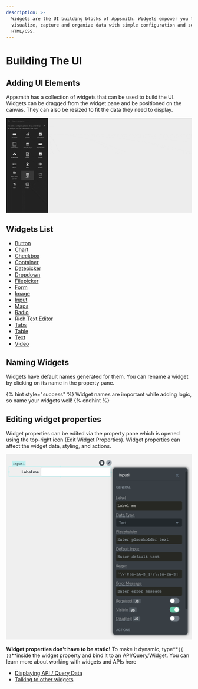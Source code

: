 ```yaml
---
description: >-
  Widgets are the UI building blocks of Appsmith. Widgets empower you to
  visualize, capture and organize data with simple configuration and zero
  HTML/CSS.
---
```


# Building The UI

## Adding UI Elements

Appsmith has a collection of widgets that can be used to build the UI. Widgets can be dragged from the widget pane and be positioned on the canvas. They can also be resized to fit the data they need to display.

![](../../.gitbook/assets/adding-ui.gif)

## Widgets List

* [Button](../../widget-reference/button/)
* [Chart](../../widget-reference/chart.md)
* [Checkbox](../../widget-reference/checkbox.md)
* [Container](../../widget-reference/container.md)
* [Datepicker](../../widget-reference/datepicker.md)
* [Dropdown](../../widget-reference/dropdown.md)
* [Filepicker](../../widget-reference/filepicker.md)
* [Form](../../widget-reference/form.md)
* [Image](../../widget-reference/image.md)
* [Input](../../widget-reference/input.md)
* [Maps](../../widget-reference/maps.md)
* [Radio](../../widget-reference/radio.md)
* [Rich Text Editor](../../widget-reference/rich-text-editor.md)
* [Tabs](../../widget-reference/tabs.md)
* [Table](../../widget-reference/table.md)
* [Text](../../widget-reference/text.md)
* [Video](../../widget-reference/video.md)

## Naming Widgets

Widgets have default names generated for them. You can rename a widget by clicking on its name in the property pane.

{% hint style="success" %}
Widget names are important while adding logic, so name your widgets well!
{% endhint %}

## Editing widget properties

Widget properties can be edited via the property pane which is opened using the top-right icon \(Edit Widget Properties\). Widget properties can affect the widget data, styling, and actions.

![](../../.gitbook/assets/input-property-pane.png)

**Widget properties don't have to be static!** To make it dynamic, type**`{{ }}`**inside the widget property and bind it to an API/Query/Widget. You can learn more about working with widgets and APIs here

* [Displaying API / Query Data](displaying-api-data.md)
* [Talking to other widgets](talking-to-other-widgets.md)


